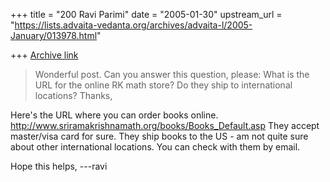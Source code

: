+++
title = "200 Ravi Parimi"
date = "2005-01-30"
upstream_url = "https://lists.advaita-vedanta.org/archives/advaita-l/2005-January/013978.html"

+++
[Archive link](https://lists.advaita-vedanta.org/archives/advaita-l/2005-January/013978.html)

> Wonderful post.
> Can you answer this question, please:
> What is the URL for the online RK math store? Do they ship
> to international locations?
> Thanks,

Here's the URL where you can order books online. 
http://www.sriramakrishnamath.org/books/Books_Default.asp
They accept master/visa card for sure. They ship books to the US - am
not quite sure about other international locations. You can check with
them by email.

Hope this helps,
---ravi

